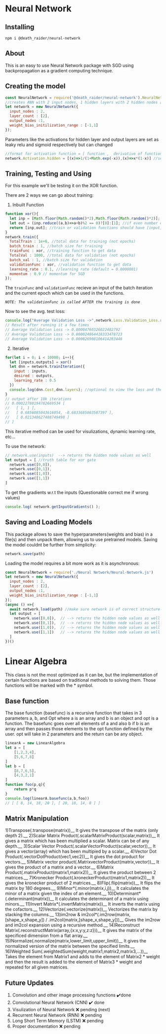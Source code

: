 # Neural Network
Installing
-----------
```
npm i @death_raider/neural-network
```
About
-----
This is an easy to use Neural Network package with SGD using backpropagation as a gradient computing technique.

Creating the model
------------------
```js
const NeuralNetwork = require('@death_raider/neural-network').NeuralNetwork
//creates ANN with 2 input nodes, 1 hidden layers with 2 hidden nodes and 1 output node
let network = new NeuralNetwork({
  input_nodes : 2,
  layer_count : [2],
  output_nodes :1,
  weight_bias_initilization_range : [-1,1]
});
```
Parameters like the activations for hidden layer and output layers are set as leaky relu and sigmoid respectively but can changed
```js
//format for activation function = [ function ,  derivative of function ]
network.Activation.hidden = [(x)=>1/(1+Math.exp(-x)),(x)=>x*(1-x)] //sets activation for hidden layers as sigmoid function
```
Training, Testing and Using
---------------------------
For this example we'll be testing it on the XOR function.

There are 2 ways we can go about training:

1) Inbuilt Function
```js
function xor(){
  let inp = [Math.floor(Math.random()*2),Math.floor(Math.random()*2)]; //random inputs 0 or 1 per cell
  let out = (inp.reduce((a,b)=>a+b)%2 == 0)?[0]:[1]; //if even number of 1's in input then 0 else 1 as output
  return [inp,out]; //train or validation functions should have [input,output] format
}
network.train({
  TotalTrain : 1e+6, //total data for training (not epochs)
  batch_train : 1, //batch size for training
  trainFunc : xor, //training function to get data
  TotalVal : 1000, //total data for validation (not epochs)
  batch_val : 1, //batch size for validation
  validationFunc : xor, //validation function to get data
  learning_rate : 0.1, //learning rate (default = 0.0000001)
  momentum : 0.9 // momentum for SGD
});
```
The `trainFunc` and `validationFunc` recieve an input of the batch iteration and the current epoch which can be used in the functions.

_`NOTE: The validationFunc is called AFTER the training is done`_

Now to see the avg. test loss:
```js
console.log("Average Validation Loss ->",network.Loss.Validation_Loss.reduce((a,b)=>a+b)/network.Loss.Validation_Loss.length);
// Result after running it a few times
// Average Validation Loss -> 0.00004760326022482792
// Average Validation Loss -> 0.000024864418333478723
// Average Validation Loss -> 0.000026908106414283446
```
2) Iterative
```js
for(let i = 0; i < 10000; i++){
  let [inputs,outputs] = xor()
  let dnn = network.trainIteration({
    input : inputs,
    desired : outputs,
    learning_rate : 0.5
  })
  console.log(dnn.Cost,dnn.layers); //optional to view the loss and the hidden layers
}
// output after 10k iterations
// 0.00022788194782669534 [
//   [ 1, 1 ],
//   [ 0.6856085043616054, -0.6833685003507397 ],
//   [ 0.021348627488749498 ]
// ]
```
This iterative method can be used for visulizations, dynamic learning rate, etc...

To use the network:
```js
// network.use(inputs)  --> returns the hidden node values as well
let output = [ //truth table for xor gate
  network.use([0,0]),
  network.use([0,1]),
  network.use([1,0]),
  network.use([1,1])
]
```

To get the gradients w.r.t the inputs (Questionable correct me if wrong values)
```js
console.log( network.getInputGradients() );
```

Saving and Loading Models
-------------------------
This package allows to save the hyperparameters(weights and bias) in a file(s) and then unpack them, allowing us to use pretrained models.
Saving the model couldnt be further from simplicity:
```js
network.save(path)
```
Loading the model requires a bit more work as it is asynchronous:
```js
const NeuralNetwork = require('./Neural Network/Neural-Network.js')
let network = new NeuralNetwork({
  input_nodes : 2,
  layer_count : [2],
  output_nodes :1,
  weight_bias_initilization_range : [-1,1]
});
(async () =>{
  await network.load(path) //make sure network is of correct structure
  let output = [  
    network.use([0,0]),  // --> returns the hidden node values as well
    network.use([0,1]),  // --> returns the hidden node values as well
    network.use([1,0]),  // --> returns the hidden node values as well
    network.use([1,1])   // --> returns the hidden node values as well
  ]
})()
```

# Linear Algebra
This class is not the most optimized as it can be, but the implementation of certain functions are based on traditional methods to solving them. Those functions will be marked with the * symbol.

Base function
--------------
The base function (basefunc) is a recursive function that takes in 3 parameters a, b, and Opt where a is an array and b is an object and opt is a function. The basefunc goes over all elements of a and also b if b is an array and then passes those elements to the opt function defined by the user. opt will take in 2 parameters and the return can be any object.
```js
linearA = new LinearAlgebra
let a = [
    [1,2,3,4],
    [5,6,7,8]
]
let b = [
    [8,7,6,5],
    [4,3,2,1]
]
function foo(p,q){
    return p*q
}
console.log(linearA.basefunc(a,b,foo))
// [ [ 8, 14, 18, 20 ], [ 20, 18, 14, 8 ] ]
```
Matrix Manipulation
--------------------
1)Transpose(.transpose(matrix))__
It gives the transpose of the matrix (only depth 2).__
2)Scalar Matrix Product(.scalarMatrixProduct(scalar,matrix))__
It gives a matrix which has been multiplied a scalar. Matrix can be of any depth.__
3)Scalar Vector Product(.scalarVectorProduct(scalar,vector))__
It gives a vector(array) which has been multipied by a scalar.__
4)Vector Dot Product(.vectorDotProduct(vec1,vec2))__
It gives the dot product for vectors.__
5)Matrix vector product(.MatrixvectorProduct(matrix,vector))__
It gives the product of a matrix and a vector.__
6)Matrix Product(.matrixProduct(matrix1,matrix2))__
It gives the product between 2 matrices.__
7)Kronecker Product(.kroneckerProduct(matrix1,matrix2))__
It gives the kronecker product of 2 matrices.__
8)Flip(.flip(matrix))__
It flips the matrix by 180 degrees.__
9)Minor*(.minor(matrix,i,j))__
It calculates the minor of a matrix given the index of an element.__
10)Determinant*(.determinant(matrix))__
It calculates the determinant of a matrix using minors.__
11)Invert Matrix*(.invertMatrix(matrix))__
It inverts the matrix using the cofactors.__
12)Vectorize(.vectorize(matrix))__
Vectorizes the matrix by stacking the columns.__
13)im2row & im2col*(.im2row(matrix,[shape_x,shape_y]) / .im2col(matrix,[shape_x,shape_y]))__
Gives the im2row and im2col expansion using a recursive method.__
14)Reconstruct Matrix(.reconstructMatrix(array,{x:x,y:y,z:z}))__
It gives the matrix of the specificed dimension from a flat array.__
15)Normalize(.normalize(matrix,lower_limit,upper_limit))__
It gives the normalized version of the matrix between the specified limits.__
16)Weighted Sum(.weightedSum(weight,matrix1,matrix2,matrix3,...))__
Takes the element from Matrix1 and adds to the element of Matrix2 * weight and then the result is added to the element of Matrix3 * weight and repeated for all given matrices.


Future Updates
--------------
1) Convolution and other image processing functions    ✔️done
2) Convolutional Neural Network (CNN)    ✔️ done
3) Visulization of Neural Network     ❌ pending (next)
4) Recurrent Neural Network (RNN)     ❌ pending
5) Long Short Term Memory (LSTM)    ❌ pending
6) Proper documentation    ❌ pending
